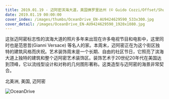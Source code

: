 ```yaml
---
title: 2019.01.19 - 迈阿密滨海大道，美国佛罗里达州 (© Guido Cozzi/Offset/Shutterstock)
date: 2019.01.19 00:00:00
cover_index: /images/thumbs/OceanDrive_EN-AU9424629590_533x300.jpg
cover_detail: /images/OceanDrive_EN-AU9424629590_1920x1080.jpg
---
```


这张迈阿密标志性的滨海大道的照片多年来出现在许多电视节目和电影中，这里同时也是范思哲(Gianni Versace)
等名人的家。本周末，迈阿密正在为这个街区独特的建筑风格而庆祝。艺术装饰周末是一个长期、自由的社区节日，它照亮了滨海大道上独特的建筑和整个迈阿密艺术装饰区。装饰艺术于20世纪20年代在美国达到顶峰，它以流线型设计和对称的几何图形著称。这类造型与迈阿密的海景非常契合。

北美洲, 美国, 迈阿密

![OceanDrive](/images/OceanDrive_EN-AU9424629590_1920x1080.jpg)
